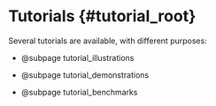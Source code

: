 Tutorials {#tutorial_root}
==========================

Several tutorials are available, with different purposes:

-   @subpage tutorial_illustrations

-   @subpage tutorial_demonstrations

-   @subpage tutorial_benchmarks